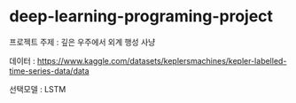 # deep-learning-programing-project

프로젝트 주제 : 깊은 우주에서 외계 행성 사냥

데이터 : https://www.kaggle.com/datasets/keplersmachines/kepler-labelled-time-series-data/data

선택모델 : LSTM
